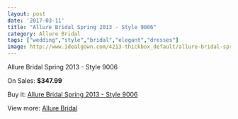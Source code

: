 ```yaml
---
layout: post
date: '2017-03-11'
title: "Allure Bridal Spring 2013 - Style 9006"
category: Allure Bridal
tags: ["wedding","style","bridal","elegant","dresses"]
image: http://www.idealgown.com/4213-thickbox_default/allure-bridal-spring-2013-style-9006.jpg
---
```

Allure Bridal Spring 2013 - Style 9006

On Sales: **$347.99**
<a href="https://www.idealgown.com/en/allure-bridal/1923-allure-bridal-spring-2013-style-9006.html"><amp-img layout="responsive" width="600" height="600" src="//www.idealgown.com/4213-thickbox_default/allure-bridal-spring-2013-style-9006.jpg" alt="Allure Bridal Spring 2013 - Style 9006 0" /></a>
<a href="https://www.idealgown.com/en/allure-bridal/1923-allure-bridal-spring-2013-style-9006.html"><amp-img layout="responsive" width="600" height="600" src="//www.idealgown.com/4214-thickbox_default/allure-bridal-spring-2013-style-9006.jpg" alt="Allure Bridal Spring 2013 - Style 9006 1" /></a>
<a href="https://www.idealgown.com/en/allure-bridal/1923-allure-bridal-spring-2013-style-9006.html"><amp-img layout="responsive" width="600" height="600" src="//www.idealgown.com/4215-thickbox_default/allure-bridal-spring-2013-style-9006.jpg" alt="Allure Bridal Spring 2013 - Style 9006 2" /></a>

Buy it: [Allure Bridal Spring 2013 - Style 9006](https://www.idealgown.com/en/allure-bridal/1923-allure-bridal-spring-2013-style-9006.html "Allure Bridal Spring 2013 - Style 9006")

View more: [Allure Bridal](https://www.idealgown.com/en/29-allure-bridal "Allure Bridal")
